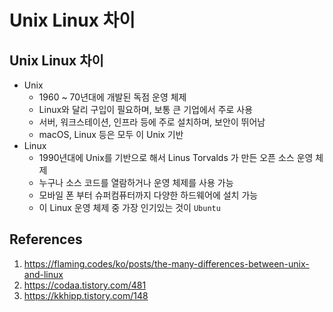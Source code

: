 # Unix Linux 차이

## Unix Linux 차이

- Unix
  - 1960 ~ 70년대에 개발된 독점 운영 체제
  - Linux와 달리 구입이 필요하며, 보통 큰 기업에서 주로 사용
  - 서버, 워크스테이션, 인프라 등에 주로 설치하며, 보안이 뛰어남
  - macOS, Linux 등은 모두 이 Unix 기반
- Linux
  - 1990년대에 Unix를 기반으로 해서 Linus Torvalds 가 만든 오픈 소스 운영 체제
  - 누구나 소스 코드를 열람하거나 운영 체제를 사용 가능
  - 모바일 폰 부터 슈퍼컴퓨터까지 다양한 하드웨어에 설치 가능
  - 이 Linux 운영 체제 중 가장 인기있는 것이 `Ubuntu`

## References

1. https://flaming.codes/ko/posts/the-many-differences-between-unix-and-linux
2. https://codaa.tistory.com/481
3. https://kkhipp.tistory.com/148
